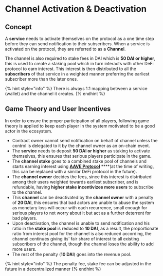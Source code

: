 # Channel Activation & Deactivation

## Concept

A **service** needs to activate themselves on the protocol as a one time step before they can send notification to their subscribers. When a service is activated on the protocol, they are referred to as a **Channel**.

The channel is also required to stake fees in DAI which is **50 DAI or higher**, this is used to create a staking pool which in turn interacts with other DeFi protocol to earn interest. This interest is then distributed to all the **subscribers** of that service in a weighted manner preferring the earliest subscriber more than the later ones.

{% hint style="info" %}
There is always 1:1 mapping between a service \(wallet\) and the channel it creates.
{% endhint %}

## Game Theory and User Incentives

In order to ensure the proper participation of all players, following game theory is applied to keep each player in the system motivated to be a good actor in the ecosystem.

* Contract owner cannot send notification on behalf of channel unless the control is delegated to it by the channel owner as an on-chain event.
* The **service** needs to deposit **50 DAI or higher** as staking to activate themselves, this ensures that serious players participate in the game.
* The **channel stake** goes to a combined stake pool of channels and starts earning interest using [**AAVE Protocol**](https://aave.com/) ****\(at the time of writing, this can be replaced with a similar DeFi protocol in the future\).
* The **channel owner** decides the fees, since this interest is distributed among their users weighted towards earliest subscriber, and is refundable, having **higher stake incentivizes more users** to subscribe to the channel.
* This **channel** can be deactivated by the **channel owner** with a penalty of **20 DAI**, this ensures that bad actors are unable to abuse the system as monetary loss will occur with each recurrence, small enough for serious players to not worry about it but act as a further deterrent for bad players.
* Upon deactivation, the channel is unable to send notification and his ratio in the **stake pool** is reduced to **10 DAI**, as a result, the proportionate ratio from interest pool for the channel is also reduced according, the channel continues giving its' fair share of interest to all existing subscribers of the channel, though the channel loses the ability to add more users.
* The rest of the penalty \(**10 DAI**\) goes into the revenue pool.

{% hint style="info" %}
The penalty fee, stake fee can be adjusted in the future in a decentralized manner
{% endhint %}

